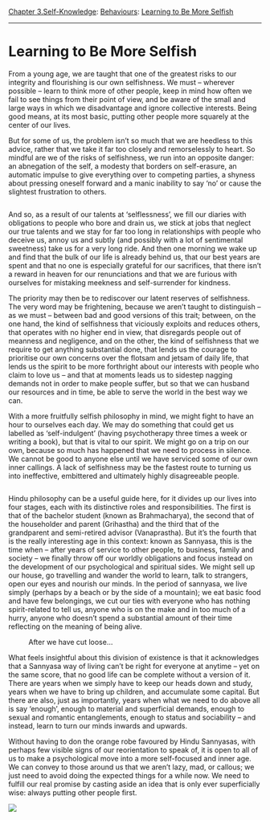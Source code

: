 [Chapter 3.Self-Knowledge](https://www.theschooloflife.com/thebookoflife/category/self-knowledge/): [Behaviours](https://www.theschooloflife.com/thebookoflife/category/self-knowledge/behaviours/): [Learning to Be More Selfish](https://www.theschooloflife.com/thebookoflife/learning-to-be-more-selfish/)

* * *

# Learning to Be More Selfish

From a young age, we are taught that one of the greatest risks to our integrity and flourishing is our own selfishness. We must – wherever possible – learn to think more of other people, keep in mind how often we fail to see things from their point of view, and be aware of the small and large ways in which we disadvantage and ignore collective interests. Being good means, at its most basic, putting other people more squarely at the center of our lives.

But for some of us, the problem isn’t so much that we are heedless to this advice, rather that we take it far too closely and remorselessly to heart. So mindful are we of the risks of selfishness, we run into an opposite danger: an abnegation of the self, a modesty that borders on self-erasure, an automatic impulse to give everything over to competing parties, a shyness about pressing oneself forward and a manic inability to say ‘no’ or cause the slightest frustration to others.

<figure class="wp-block-image"><img src="https://www.theschooloflife.com/thebookoflife/wp-content/uploads/2019/06/Greaves_Aman_I_Khas-1024x576.jpg" alt="" class="wp-image-23369"></figure>

And so, as a result of our talents at ‘selflessness’, we fill our diaries with obligations to people who bore and drain us, we stick at jobs that neglect our true talents and we stay for far too long in relationships with people who deceive us, annoy us and subtly (and possibly with a lot of sentimental sweetness) take us for a very long ride. And then one morning we wake up and find that the bulk of our life is already behind us, that our best years are spent and that no one is especially grateful for our sacrifices, that there isn’t a reward in heaven for our renunciations and that we are furious with ourselves for mistaking meekness and self-surrender for kindness.

The priority may then be to rediscover our latent reserves of selfishness. The very word may be frightening, because we aren’t taught to distinguish – as we must – between bad and good versions of this trait; between, on the one hand, the kind of selfishness that viciously exploits and reduces others, that operates with no higher end in view, that disregards people out of meanness and negligence, and on the other, the kind of selfishness that we require to get anything substantial done, that lends us the courage to prioritise our own concerns over the flotsam and jetsam of daily life, that lends us the spirit to be more forthright about our interests with people who claim to love us – and that at moments leads us to sidestep nagging demands not in order to make people suffer, but so that we can husband our resources and in time, be able to serve the world in the best way we can.

With a more fruitfully selfish philosophy in mind, we might fight to have an hour to ourselves each day. We may do something that could get us labelled as ‘self-indulgent’ (having psychotherapy three times a week or writing a book), but that is vital to our spirit. We might go on a trip on our own, because so much has happened that we need to process in silence. We cannot be good to anyone else until we have serviced some of our own inner callings. A lack of selfishness may be the fastest route to turning us into ineffective, embittered and ultimately highly disagreeable people.

<figure class="aligncenter"><img src="https://www.theschooloflife.com/thebookoflife/wp-content/uploads/2019/06/guru-purnima.jpg" alt="" class="wp-image-23384" srcset="https://www.theschooloflife.com/thebookoflife/wp-content/uploads/2019/06/guru-purnima.jpg 575w, https://www.theschooloflife.com/thebookoflife/wp-content/uploads/2019/06/guru-purnima-150x150.jpg 150w, https://www.theschooloflife.com/thebookoflife/wp-content/uploads/2019/06/guru-purnima-297x300.jpg 297w" sizes="(max-width: 575px) 100vw, 575px"></figure>

Hindu philosophy can be a useful guide here, for it divides up our lives into four stages, each with its distinctive roles and responsibilities. The first is that of the bachelor student (known as Brahmacharya), the second that of the householder and parent (Grihastha) and the third that of the grandparent and semi-retired advisor (Vanaprastha). But it’s the fourth that is the really interesting age in this context: known as Sannyasa, this is the time when – after years of service to other people, to business, family and society – we finally throw off our worldly obligations and focus instead on the development of our psychological and spiritual sides. We might sell up our house, go travelling and wander the world to learn, talk to strangers, open our eyes and nourish our minds. In the period of sannyasa, we live simply (perhaps by a beach or by the side of a mountain); we eat basic food and have few belongings, we cut our ties with everyone who has nothing spirit-related to tell us, anyone who is on the make and in too much of a hurry, anyone who doesn’t spend a substantial amount of their time reflecting on the meaning of being alive.

<figure class="aligncenter"><img src="https://www.theschooloflife.com/thebookoflife/wp-content/uploads/2019/06/sri-chaitanya-1.jpg" alt="" class="wp-image-23388" srcset="https://www.theschooloflife.com/thebookoflife/wp-content/uploads/2019/06/sri-chaitanya-1.jpg 552w, https://www.theschooloflife.com/thebookoflife/wp-content/uploads/2019/06/sri-chaitanya-1-213x300.jpg 213w" sizes="(max-width: 552px) 100vw, 552px"><figcaption>After we have cut loose…</figcaption></figure>

What feels insightful about this division of existence is that it acknowledges that a Sannyasa way of living can’t be right for everyone at anytime – yet on the same score, that no good life can be complete without a version of it. There are years when we simply have to keep our heads down and study, years when we have to bring up children, and accumulate some capital. But there are also, just as importantly, years when what we need to do above all is say ‘enough’, enough to material and superficial demands, enough to sexual and romantic entanglements, enough to status and sociability – and instead, learn to turn our minds inwards and upwards.

Without having to don the orange robe favoured by Hindu Sannyasas, with perhaps few visible signs of our reorientation to speak of, it is open to all of us to make a psychological move into a more self-focused and inner age. We can convey to those around us that we aren’t lazy, mad, or callous; we just need to avoid doing the expected things for a while now. We need to fulfill our real promise by casting aside an idea that is only ever superficially wise: always putting other people first.

[![](https://img.youtube.com/vi/YEH9yvhwfVg/0.jpg)](https://www.youtube.com/embed/YEH9yvhwfVg '')
&nbsp;&nbsp;  
